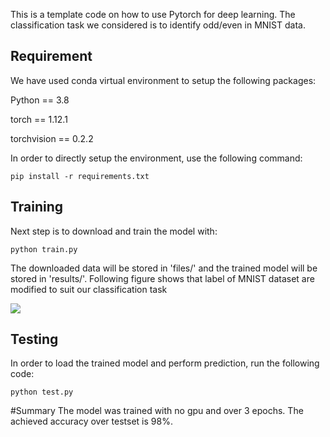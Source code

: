 This is a template code on how to use Pytorch for deep learning. The classification task we considered is to identify odd/even in MNIST data.

## Requirement

We have used conda virtual environment to setup the following packages:

Python == 3.8

torch == 1.12.1

torchvision == 0.2.2

In order to directly setup the environment, use the following command:

```pip install -r requirements.txt```

## Training

Next step is to download and train the model with:

```python train.py```

The downloaded data will be stored in 'files/' and the trained model will be stored in 'results/'. Following figure shows that label of MNIST dataset are modified to suit our classification task

![](files/train.png)

## Testing

In order to load the trained model and perform prediction, run the following code:

```python test.py```

#Summary
The model was trained with no gpu and over 3 epochs. The achieved accuracy over testset is 98%.
